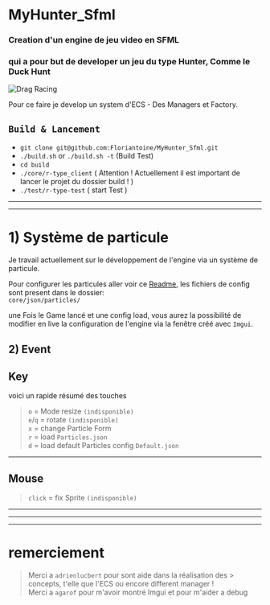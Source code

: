 # MyHunter_Sfml

### Creation d'un engine de jeu video en SFML
### qui a pour but de developer un jeu du type Hunter, Comme le Duck Hunt
![Drag Racing](https://miro.medium.com/max/1000/1*CHpGqF5_AjZCgQokepOIHQ.jpeg)


Pour ce faire je develop un system d'ECS - Des Managers et Factory.


## `Build & Lancement`

- `git clone git@github.com:Floriantoine/MyHunter_Sfml.git`
- `./build.sh` or `./build.sh -t` (Build Test)
- `cd build`
- `./core/r-type_client` ( Attention ! Actuellement il est important de lancer le projet du dossier build ! )
- `./test/r-type-test` ( start Test )

---
---

# 1) Système de particule 
Je travail actuellement sur le développement de l'engine via un système de particule.

Pour configurer les particules aller voir ce [Readme](./core/json/README.md), les fichiers de config sont present dans le dossier:  
`core/json/particles/`

une Fois le Game lancé et une config load, vous aurez la possibilité de modifier en live la configuration de l'engine via la fenêtre créé avec `Imgui`.

## 2) Event

## Key 
voici un rapide résumé des touches
> `o` = Mode resize  `(indisponible)`  
> `e`/`q` = rotate `(indisponible)`  
> `x` = change Particle Form   
> `r` = load `Particles.json`   
> `d` = load default Particles config `Default.json`     

---

## Mouse

> `click` = fix Sprite `(indisponible)`  


---
---
---

# remerciement

> Merci a `adrienlucbert` pour sont aide dans la réalisation des > concepts, t'elle que l'ECS ou encore different manager !  
> Merci a `agarof` pour m'avoir montré Imgui et pour m'aider a debug
